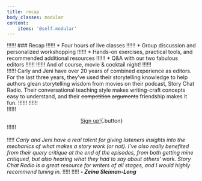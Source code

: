 ```yaml
---
title: recap
body_classes: modular
content:
    items: '@self.modular'
---
```


!!!!!! ### Recap
!!!!!! * Four hours of live classes
!!!!!! * Group discussion and personalized workshopping
!!!!!! * Hands-on exercises, practical tools, and recommended additional resources 
!!!!!! * Q&A with our two fabulous editors
!!!!!! 
!!!!!! And of course, movie & cocktail night!
!!!!!!  
!!!!!! Carly and Jeni have over 20 years of combined experience as editors. For the last three years, they’ve used their storytelling knowledge to help authors glean storytelling wisdom from movies on their podcast, Story Chat Radio. Their conversational teaching style makes writing-craft concepts easy to understand, and their ~~competition~~ ~~arguments~~ friendship makes it fun. 
!!!!!! 
!!!!!!  <br>
!!!!!! <center markdown="1">[Sign up!](https://book.stripe.com/fZedSj81Y8UsbJe9AB?target=_blank){.button}</center>
!!!!!! <br>
<br>
!!!!! _Carly and Jeni have a real talent for giving listeners insights into the mechanics of what makes a story work (or not). I’ve also really benefited from their query critique at the end of the episodes, from both getting mine critiqued, but also hearing what they had to say about others’ work. Story Chat Radio is a great resource for writers of all stages, and I would highly recommend tuning in._
!!!!! 
!!!!! _**- Zeina Sleiman-Long**_
 
